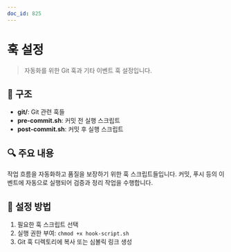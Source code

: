 ```yaml
---
doc_id: 825
---
```


# 훅 설정

> 자동화를 위한 Git 훅과 기타 이벤트 훅 설정입니다.

## 📁 구조

- **git/**: Git 관련 훅들
- **pre-commit.sh**: 커밋 전 실행 스크립트
- **post-commit.sh**: 커밋 후 실행 스크립트

## 🔍 주요 내용

작업 흐름을 자동화하고 품질을 보장하기 위한 훅 스크립트들입니다. 커밋, 푸시 등의 이벤트에 자동으로 실행되어 검증과 정리 작업을 수행합니다.

## 🔧 설정 방법

1. 필요한 훅 스크립트 선택
2. 실행 권한 부여: `chmod +x hook-script.sh`
3. Git 훅 디렉토리에 복사 또는 심볼릭 링크 생성